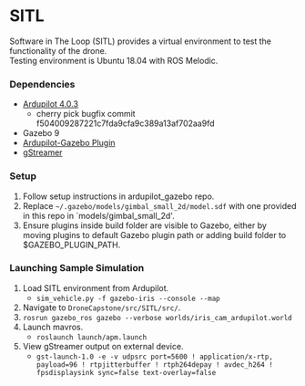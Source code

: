 # SITL

Software in The Loop (SITL) provides a virtual environment to test the functionality of the drone.  
Testing environment is Ubuntu 18.04 with ROS Melodic.  

### Dependencies  
- [Ardupilot 4.0.3](https://github.com/ArduPilot/ardupilot/tree/Copter-4.0.3)  
	- cherry pick bugfix commit f504009287221c7fda9cfa9c389a13af702aa9fd  
- Gazebo 9  
- [Ardupilot-Gazebo Plugin](https://github.com/SwiftGust/ardupilot_gazebo)
- [gStreamer](https://gstreamer.freedesktop.org/documentation/installing/on-linux.html?gi-language=c#install-gstreamer-on-ubuntu-or-debian)

### Setup  
1. Follow setup instructions in ardupilot_gazebo repo.  
2. Replace `~/.gazebo/models/gimbal_small_2d/model.sdf` with one provided in this repo in `models/gimbal_small_2d'.  
3. Ensure plugins inside build folder are visible to Gazebo, either by moving plugins to default Gazebo plugin path or adding build folder to $GAZEBO_PLUGIN_PATH. 

### Launching Sample Simulation
1. Load SITL environment from Ardupilot.
      - `sim_vehicle.py -f gazebo-iris --console --map`
2. Navigate to `DroneCapstone/src/SITL/src/`. 
3. `rosrun gazebo_ros gazebo --verbose worlds/iris_cam_ardupilot.world`  
4. Launch mavros.
	- `roslaunch launch/apm.launch`
5. View gStreamer output on external device.
	- `gst-launch-1.0 -e -v udpsrc port=5600 ! application/x-rtp, payload=96 ! rtpjitterbuffer ! rtph264depay ! avdec_h264 ! fpsdisplaysink sync=false text-overlay=false`

